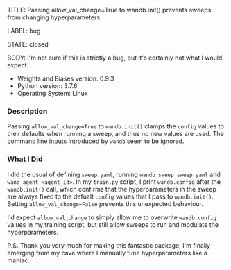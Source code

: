 TITLE:
Passing allow_val_change=True to wandb.init() prevents sweeps from changing hyperparameters

LABEL:
bug

STATE:
closed

BODY:
I'm not sure if this is strictly a bug, but it's certainly not what I would expect.

* Weights and Biases version: 0.9.3
* Python version: 3.7.6
* Operating System: Linux

### Description

Passing `allow_val_change=True` to `wandb.init()` clamps the `config` values to their defaults when running a sweep, and thus no new values are used. The command line inputs introduced by `wandb` seem to be ignored.

### What I Did

I did the usual of defining `sweep.yaml`, running `wandb sweep sweep.yaml` and `wand agent <agent_id>`. In my `train.py` script, I print `wandb.config` after the `wandb.init()` call, which confirms that the hyperparameters in the sweep are always fixed to the defualt `config` values that I pass to `wandb.init()`. Setting `allow_val_change=False` prevents this unexpected behaviour.

I'd expect `allow_val_change` to simply allow me to overwrite `wandb.config` values in my training script, but still allow sweeps to run and modulate the hyperparameters.


P.S. Thank you very much for making this fantastic package; I'm finally emerging from my cave where I manually tune hyperparameters like a maniac.


